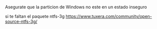 Asegurate que la particion de Windows no este en un estado inseguro

si te faltan el paquete  ntfs-3g
https://www.tuxera.com/community/open-source-ntfs-3g/
